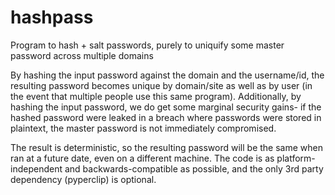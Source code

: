 # hashpass
Program to hash + salt passwords, purely to uniquify some master password across multiple domains

By hashing the input password against the domain and the username/id, the resulting password becomes unique by domain/site as well as by user (in the event that multiple people use this same program). Additionally, by hashing the input password, we do get some marginal security gains-  if the hashed password were leaked in a breach where passwords were stored in plaintext, the master password is not immediately compromised.

The result is deterministic, so the resulting password will be the same when ran at a future date, even on a different machine. The code is as platform-independent and backwards-compatible as possible, and the only 3rd party dependency (pyperclip) is optional.
